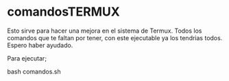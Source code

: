 # comandosTERMUX
Esto sirve para hacer una mejora en el sistema de Termux. Todos los comandos que te faltan por tener, con este ejecutable ya los tendrias todos. Espero haber ayudado. 


Para ejecutar;

bash comandos.sh
